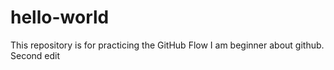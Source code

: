 # hello-world
This repository is for practicing the GitHub Flow
I am beginner about github.
Second edit
